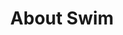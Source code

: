 ---
title: "About Swim"
layout: category
permalink: /categories/swim/
taxonomy: swim
author_profile: true
---